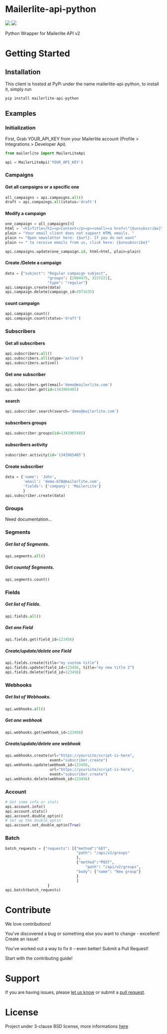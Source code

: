 # Mailerlite-api-python

![](https://img.shields.io/travis/skoudoro/mailerlite-api-python.svg?target=https://travis-ci.org/skoudoro/mailerlite-api-python)
![](https://img.shields.io/pypi/v/mailerlite-api-python.svg?target=https://pypi.python.org/pypi/mailerlite-api-python)


Python Wrapper for Mailerlite API v2


# Getting Started

## Installation

This client is hosted at PyPi under the name mailerlite-api-python, to install it, simply run

```
pip install mailerlite-api-python
```

## Examples

### Initialization

First, Grab YOUR_API_KEY from your Mailerlite account (Profile > Integrations > Developer Api).

```python
from mailerlite import MailerLiteApi

api = MailerLiteApi('YOUR_API_KEY')
```

### Campaigns

#### Get all campaigns or a specific one

```python
all_campaigns = api.campaigns.all()
draft = api.compaings.all(status='draft')
```

#### Modify a campaign

```python
one_campaign = all_campaigns[0]
html = '<h1>Title</h1><p>Content</p><p><small><a href=\"{$unsubscribe}\">Unsubscribe</a></small></p>'
plain = "Your email client does not support HTML emails. "
plain += "Open newsletter here: {$url}. If you do not want"
plain += " to receive emails from us, click here: {$unsubscribe}"

api.campaigns.update(one_campaign.id, html=html, plain=plain)
```

#### Create /Delete a campaign

```python
data = {"subject": "Regular campaign subject",
                   "groups": [2984475, 3237221],
                   "type": "regular"}
api.campaign.create(data)
api.campaign.delete(campaign_id=3971635)
```

#### count campaign

```python
api.campaign.count()
api.campaign.count(status='draft')
```

### Subscribers

#### Get all subscribers

```python
api.subscribers.all()
api.subscribers.all(stype='active')
api.subscribers.active()
```

#### Get one subscriber

```python
api.subscribers.get(email='demo@mailerlite.com')
api.subscriber.get(id=1343965485)
```

#### search

```python
api.subscriber.search(search='demo@mailerlite.com')
```

#### subscribers groups

```python
api.subscriber.groups(id=1343965485)
```

#### subscribers activity

```python
subscriber.activity(id='1343965485')
```

#### Create subscriber

```python
data = {'name': 'John',
        'email': 'demo-678@mailerlite.com',
        'fields': {'company': 'MailerLite'}
        }
api.subscriber.create(data)
```

### Groups

Need documentation...

### Segments

##### Get list of Segments.

```python
api.segments.all()
```

##### Get countof  Segments.

```python
api.segments.count()
```

### Fields

##### Get list of Fields.

```python
api.fields.all()
```

##### Get one Field

```python
api.fields.get(field_id=123456)
```

##### Create/update/delete one Field

```python
api.fields.create(title="my custom title")
api.fields.update(field_id=123456, title="my new title 2")
api.fields.delete(field_id=123456)
```

### Webhooks

##### Get list of Webhooks.

```python
api.webhooks.all()
```

##### Get one webhook

```python
api.webhooks.get(webhook_id=123456)
```

##### Create/update/delete one webhook

```python
api.webhooks.create(url="https://yoursite/script-is-here",
	                event="subscriber.create")
api.webhooks.update(webhook_id=123456,
                    url="https://yoursite/script-is-here",
	                event="subscriber.create")
api.webhooks.delete(webhook_id=123456)
```

### Account

```python
# Get some info or stats
api.account.info()
api.account.stats()
api.account.double_optin()
# Set up the double_optin
api.account.set_double_optin(True)
```

### Batch

```python
batch_requests = {"requests": [{"method":"GET",
                                "path": "/api/v2/groups"
                                },
                                {"method":"POST",
                                    "path": "/api/v2/groups",
                                "body": {"name": "New group"}
                                }
                                ]
                   }
api.batch(batch_requests)
```

# Contribute

We love contributions!

You've discovered a bug or something else you want to change - excellent! Create an issue!

You've worked out a way to fix it – even better! Submit a Pull Request!

Start with the contributing guide!


# Support

If you are having issues, please [let us know](https://github.com/skoudoro/mailerlite-api-python/issues) or submit a [pull request](https://github.com/skoudoro/mailerlite-api-python/pulls).

# License

Project under 3-clause BSD license, more informations [here](https://github.com/skoudoro/mailerlite-api-python/blob/master/LICENSE)

